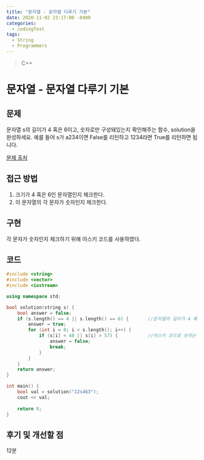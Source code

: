 ```yaml
---
title: "문자열 - 문자열 다루기 기본"
date: 2020-11-02 23:17:00 -0400
categories: 
  - codingTest
tags:
  - String
  - Programmers
---
```


> C++ 

문자열 - 문자열 다루기 기본
=============
 
## 문제
문자열 s의 길이가 4 혹은 6이고, 숫자로만 구성돼있는지 확인해주는 함수, solution을 완성하세요. 예를 들어 s가 a234이면 False를 리턴하고 1234라면 True를 리턴하면 됩니다.

[문제 출처](https://programmers.co.kr/learn/courses/30/lessons/12918)

## 접근 방법 
1. 크기가 4 혹은 6인 문자열인지 체크한다.
2. 이 문자열의 각 문자가 숫자인지 체크한다.

## 구현
각 문자가 숫자인지 체크하기 위해 아스키 코드를 사용하였다.

## 코드 
```c++
#include <string>
#include <vector>
#include <iostream>

using namespace std;

bool solution(string s) {
    bool answer = false;
    if (s.length() == 4 || s.length() == 6) {       //문자열의 길이가 4 혹은 6인지 확인.
        answer = true;
        for (int i = 0; i < s.length(); i++) {
            if (s[i] < 48 || s[i] > 57) {           //아스키 코드로 숫자는 48 ~ 57 이므로, 이를 벗어난 문자는 숫자가 아니므로 false 후 break;
                answer = false;
                break;
            }
        }
    }
    return answer;
}

int main() {
    bool val = solution("12s463");
	cout << val;
    
	return 0;
}

```

## 후기 및 개선할 점
12분
